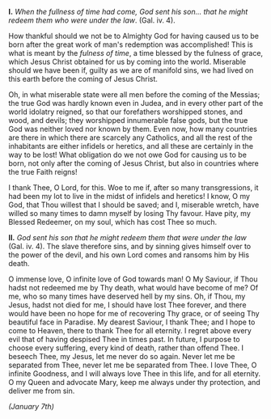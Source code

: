 
**I\.** *When the fullness of time had come, God sent his son... that he might redeem them who were under the law*. (Gal. iv. 4).

How thankful should we not be to Almighty God for having caused us to be born after the great work of man\'s redemption was accomplished! This is what is meant by the *fulness of time*, a time blessed by the fulness of grace, which Jesus Christ obtained for us by coming into the world. Miserable should we have been if, guilty as we are of manifold sins, we had lived on this earth before the coming of Jesus Christ.

Oh, in what miserable state were all men before the coming of the Messias; the true God was hardly known even in Judea, and in every other part of the world idolatry reigned, so that our forefathers worshipped stones, and wood, and devils; they worshipped innumerable false gods, but the true God was neither loved nor known by them. Even now, how many countries are there in which there are scarcely any Catholics, and all the rest of the inhabitants are either infidels or heretics, and all these are certainly in the way to be lost! What obligation do we not owe God for causing us to be born, not only after the coming of Jesus Christ, but also in countries where the true Faith reigns!

I thank Thee, O Lord, for this. Woe to me if, after so many transgressions, it had been my lot to live in the midst of infidels and heretics! I know, O my God, that Thou willest that I should be saved; and I, miserable wretch, have willed so many times to damn myself by losing Thy favour. Have pity, my Blessed Redeemer, on my soul, which has cost Thee so much.

**II\.** *God sent his son that he might redeem them that were under the law* (Gal. iv. 4). The slave therefore sins, and by sinning gives himself over to the power of the devil, and his own Lord comes and ransoms him by His death.

O immense love, O infinite love of God towards man! O My Saviour, if Thou hadst not redeemed me by Thy death, what would have become of me? Of me, who so many times have deserved hell by my sins. Oh, if Thou, my Jesus, hadst not died for me, I should have lost Thee forever, and there would have been no hope for me of recovering Thy grace, or of seeing Thy beautiful face in Paradise. My dearest Saviour, I thank Thee; and I hope to come to Heaven, there to thank Thee for all eternity. I regret above every evil that of having despised Thee in times past. In future, I purpose to choose every suffering, every kind of death, rather than offend Thee. I beseech Thee, my Jesus, let me never do so again. Never let me be separated from Thee, never let me be separated from Thee. I love Thee, O infinite Goodness, and I will always love Thee in this life, and for all eternity. O my Queen and advocate Mary, keep me always under thy protection, and deliver me from sin.

*(January 7th)*

